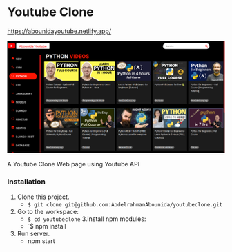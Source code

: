 # Youtube Clone
https://abounidayoutube.netlify.app/

 <p align="center">
  <img src="youtubeclone.png" >
  </p>


A Youtube Clone Web page using Youtube API

### Installation ###
   1. Clone this project.
      - `$ git clone git@github.com:AbdelrahmanAbounida/youtubeclone.git`
   2. Go to the workspace:
      - `$ cd youtubeclone`
   3.install npm modules:
      - `$ npm install
   4. Run server.
      - npm start

